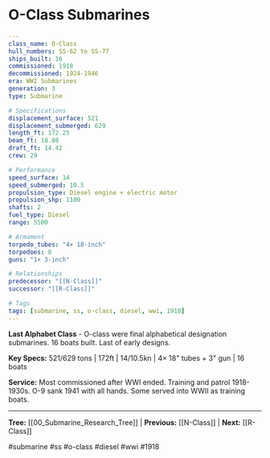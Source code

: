 # O-Class Submarines

```yaml
---
class_name: O-Class
hull_numbers: SS-62 to SS-77
ships_built: 16
commissioned: 1918
decommissioned: 1924-1946
era: WWI Submarines
generation: 3
type: Submarine

# Specifications
displacement_surface: 521
displacement_submerged: 629
length_ft: 172.25
beam_ft: 18.08
draft_ft: 14.42
crew: 29

# Performance
speed_surface: 14
speed_submerged: 10.5
propulsion_type: Diesel engine + electric motor
propulsion_shp: 1100
shafts: 2
fuel_type: Diesel
range: 5500

# Armament
torpedo_tubes: "4× 18-inch"
torpedoes: 8
guns: "1× 3-inch"

# Relationships
predecessor: "[[N-Class]]"
successor: "[[R-Class]]"

# Tags
tags: [submarine, ss, o-class, diesel, wwi, 1918]
---
```

**Last Alphabet Class** - O-class were final alphabetical designation submarines. 16 boats built. Last of early designs.

**Key Specs:** 521/629 tons | 172ft | 14/10.5kn | 4× 18" tubes + 3" gun | 16 boats

**Service:** Most commissioned after WWI ended. Training and patrol 1918-1930s. O-9 sank 1941 with all hands. Some served into WWII as training boats.

---
**Tree:** [[00_Submarine_Research_Tree]] | **Previous:** [[N-Class]] | **Next:** [[R-Class]]

#submarine #ss #o-class #diesel #wwi #1918
